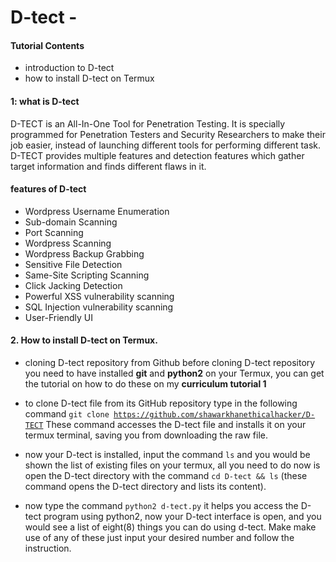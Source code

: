 # D-tect - 

#### Tutorial Contents
- introduction to D-tect 
- how to install D-tect on Termux

#### 1: what is D-tect
D-TECT is an All-In-One Tool for Penetration Testing. It is specially programmed for Penetration Testers and Security Researchers to make their job easier, instead of launching different tools for performing different task. D-TECT provides multiple features and detection features which gather target information and finds different flaws in it. 

#### features of D-tect
- Wordpress Username Enumeration
- Sub-domain Scanning
- Port Scanning
- Wordpress Scanning
- Wordpress Backup Grabbing
- Sensitive File Detection
- Same-Site Scripting Scanning
- Click Jacking Detection
- Powerful XSS vulnerability scanning
- SQL Injection vulnerability scanning
- User-Friendly UI

#### 2. How to install D-tect on Termux. 
- cloning D-tect repository from Github
before cloning D-tect repository you need to have installed **git** and **python2** on your Termux, you can get the tutorial on how to do these on my **curriculum tutorial 1**
- to clone D-tect file from its GitHub repository type in the following command <code>git clone https://github.com/shawarkhanethicalhacker/D-TECT</code>
These command accesses the D-tect file and installs it on your termux terminal, saving you from downloading the raw file. 

- now your D-tect is installed,  input the command <code>ls</code> and you would be shown the list of existing files on your termux, all you need to do now is open the D-tect directory with the command <code>cd D-tect && ls</code> (these command opens the D-tect directory and lists its content). 
- now type the command <code>python2 d-tect.py</code> it helps you access the D-tect program using python2, now your D-tect interface is open, and you would see a list of eight(8)  things you can do using d-tect. Make make use of any of these just input your desired number and follow the instruction. 
